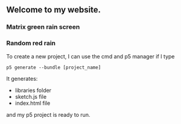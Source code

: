 ## Welcome to my website.

### Matrix green rain screen

### Random red rain

To create a new project, I can use the cmd and p5 manager
if I type
```
p5 generate --bundle [project_name]
```
It generates:

- libraries folder
- sketch.js file
- index.html file

and my p5 project is ready to run.
